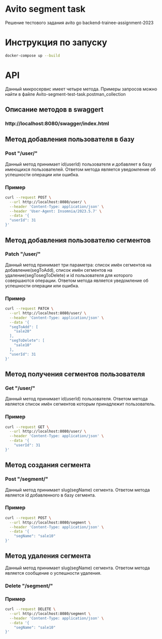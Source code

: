 # Avito segment task
Решение тестового задания avito go backend-trainee-assignment-2023
# Инструкция по запуску
```bash
docker-compose up --build
```
# API
Данный микросервис имеет четыре метода. Примеры запросов можно найти в файле Avito-segment-test-task.postman_collection
## Описание методов в swaggert
### http://localhost:8080/swagger/index.html
## Метод добавления пользователя в базу
### Post "/user/"
Данный метод принимает id(userId) пользователя и добавляет в базу имеющихся пользователей. Ответом метода является уведомление об успешности операции или ошибка.
### Пример
```bash
curl --request POST \
  --url http://localhost:8080/user/ \
  --header 'Content-Type: application/json' \
  --header 'User-Agent: Insomnia/2023.5.7' \
  --data '{
  "userId": 31
}'
```
## Метод добавления пользователю сегментов
### Patch "/user/"
Данный метод принимает три параметра: список имён сегментов на добавление(segToAdd), список имён сегментов на удаление(segTosegToDelete) и id пользователя для которого совершаются операции. Ответом метода является уведомление об успешности операции или ошибка.
### Пример
```bash
curl --request PATCH \
  --url http://localhost:8080/user/ \
  --header 'Content-Type: application/json' \
  --data '{
  "segToAdd": [
    "sale20"
  ],
  "segToDelete": [
    "sale10"
  ],
  "userId": 31
}'
```
## Метод получения сегментов пользователя
### Get "/user/"
Данный метод принимает id(userId) пользователя. Ответом метода является список имён сегментов которым принадлежит пользователь.
### Пример
```bash
curl --request GET \
  --url http://localhost:8080/user/ \
  --header 'Content-Type: application/json' \
  --data '{
	"userId": 31
}'
```
## Метод создания сегмента
### Post "/segment/"
Данный метод принимает slug(segName) сегмента. Ответом метода является id добавленного в базу сегмента.
### Пример
```bash
curl --request POST \
  --url http://localhost:8080/segment \
  --header 'Content-Type: application/json' \
  --data '{
	"segName": "sale10"
}'
```
## Метод удаления сегмента
Данный метод принимает slug(segName) сегмента. Ответом метода является сообщение о успешности удаления.
### Delete "/segment/"
### Пример
```bash
curl --request DELETE \
  --url http://localhost:8080/segment \
  --header 'Content-Type: application/json' \
  --data '{
	"segName": "sale10"
}'
```



